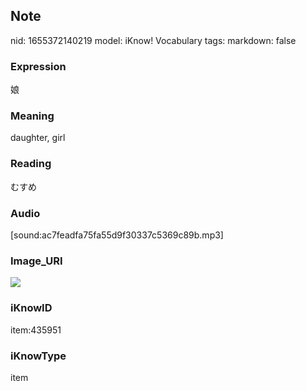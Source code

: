 ## Note
nid: 1655372140219
model: iKnow! Vocabulary
tags: 
markdown: false

### Expression
娘

### Meaning
daughter, girl

### Reading
むすめ

### Audio
[sound:ac7feadfa75fa55d9f30337c5369c89b.mp3]

### Image_URI
<img src="e49ce90c552cc65590483aba0ac18a9c.jpg">

### iKnowID
item:435951

### iKnowType
item
